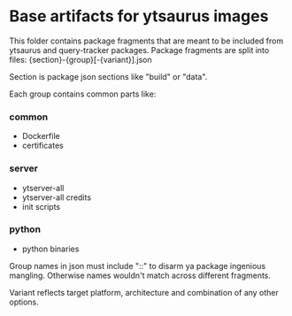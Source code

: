 # Base artifacts for ytsaurus images

This folder contains package fragments that are meant to be included from ytsaurus and query-tracker packages.
Package fragments are split into files: {section}-{group}[-{variant}].json

Section is package json sections like "build" or "data".

Each group contains common parts like:

### common
- Dockerfile
- certificates

### server
- ytserver-all
- ytserver-all credits
- init scripts

### python
- python binaries

Group names in json must include "::" to disarm ya package ingenious mangling.
Otherwise names wouldn't match across different fragments.

Variant reflects target platform, architecture and combination of any other options.
